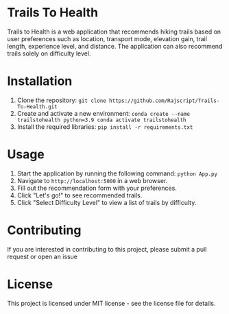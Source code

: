 # Trails To Health
Trails to Health is a web application that recommends hiking trails based on user preferences such as location, transport mode, elevation gain, trail length, experience level, and distance. The application can also recommend trails solely on difficulty level.

# Installation
1. Clone the repository: `git clone https://github.com/Rajscript/Trails-To-Health.git`
2. Create and activate a new environment: ``` conda create --name trailstohealth python=3.9
conda activate trailstohealth ```
3. Install the required libraries: `pip install -r requirements.txt`

# Usage
1. Start the application by running the following command: `python App.py`
2. Navigate to `http://localhost:5000` in a web browser.
3. Fill out the recommendation form with your preferences.
4. Click "Let's go!" to see recommended trails.
5. Click "Select Difficulty Level" to view a list of trails by difficulty.

# Contributing
If you are interested in contributing to this project, please submit a pull request or open an issue

# License
This project is licensed under MIT license - see the license file for details.


